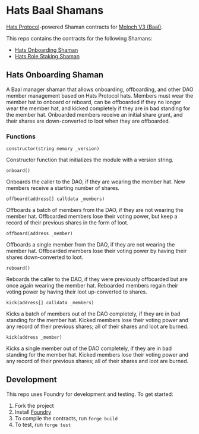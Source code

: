 # Hats Baal Shamans

[Hats Protocol](https://hatsprotocol.xyz)-powered Shaman contracts for [Moloch V3 (Baal)](https://github.com/hausdao/baal).

This repo contains the contracts for the following Shamans:

- [Hats Onboarding Shaman](#hats-onboarding-shaman)
- [Hats Role Staking Shaman](#hats-role-staking-shaman)

## Hats Onboarding Shaman

A Baal manager shaman that allows onboarding, offboarding, and other DAO member management based on Hats Protocol hats. Members must wear the member hat to onboard or reboard, can be offboarded if they no longer wear the member hat, and kicked completely if they are in bad standing for the member hat. Onboarded members receive an initial share grant, and their shares are down-converted to loot when they are offboarded.

### Functions

```constructor(string memory _version)```

Constructor function that initializes the module with a version string.

```onboard()```

Onboards the caller to the DAO, if they are wearing the member hat. New members receive a starting number of shares.

```offboard(address[] calldata _members)```

Offboards a batch of members from the DAO, if they are not wearing the member hat. Offboarded members lose their voting power, but keep a record of their previous shares in the form of loot.

```offboard(address _member)```

Offboards a single member from the DAO, if they are not wearing the member hat. Offboarded members lose their voting power by having their shares down-converted to loot.

```reboard()```

Reboards the caller to the DAO, if they were previously offboarded but are once again wearing the member hat. Reboarded members regain their voting power by having their loot up-converted to shares.

```kick(address[] calldata _members)```

Kicks a batch of members out of the DAO completely, if they are in bad standing for the member hat. Kicked members lose their voting power and any record of their previous shares; all of their shares and loot are burned.

```kick(address _member)```

Kicks a single member out of the DAO completely, if they are in bad standing for the member hat. Kicked members lose their voting power and any record of their previous shares; all of their shares and loot are burned.

## Development

This repo uses Foundry for development and testing. To get started:

1. Fork the project
2. Install [Foundry](https://book.getfoundry.sh/getting-started/installation)
3. To compile the contracts, run `forge build`
4. To test, run `forge test`
